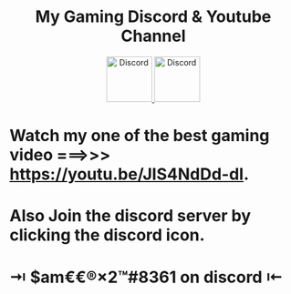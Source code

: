 <div align="center">
<h1> My Gaming Discord & Youtube Channel</h1>
  <a href="https://discord.gg/6KH4xcKBfs">
    <img src="https://user-images.githubusercontent.com/59381835/92191514-d649ad80-ee18-11ea-9bc4-e95c7a122a99.png" alt="Discord" width="80"/>
    <a href = "https://www.youtube.com/channel/UCMIR5FKPjkcRvTWtLYOR5Dw">
    <img src="https://user-images.githubusercontent.com/59381835/92191346-676c5480-ee18-11ea-8240-e416eb1a5b5d.png" alt="Discord" width="80"/>
  </a>
</div>

  # Watch my one of the best gaming video ===>>> https://youtu.be/JIS4NdDd-dI.

# Also Join the discord server by clicking the discord icon.


# ⇥ $am€€®×2™#8361 on discord  ⇤
